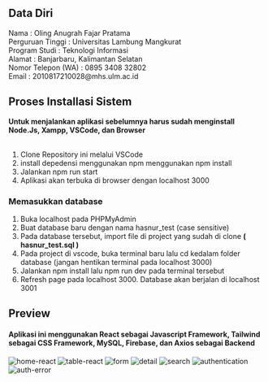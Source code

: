 <h2>Data Diri</h2>
Nama : Oling Anugrah Fajar Pratama <br>
Perguruan Tinggi : Universitas Lambung Mangkurat <br>
Program Studi : Teknologi Informasi<br>
Alamat : Banjarbaru, Kalimantan Selatan <br>
Nomor Telepon (WA) : 0895 3408 32802 <br>
Email : 2010817210028@mhs.ulm.ac.id

<h2>Proses Installasi Sistem</h2>
<b>Untuk menjalankan aplikasi sebelumnya harus sudah menginstall Node.Js, Xampp, VSCode, dan Browser</b> <br>
<br>

1. Clone Repository ini melalui VSCode
2. install depedensi menggunakan npm menggunakan npm install
3. Jalankan npm run start
4. Aplikasi akan terbuka di browser dengan localhost 3000

<h3>Memasukkan database</h3>

1. Buka localhost pada PHPMyAdmin
2. Buat database baru dengan nama hasnur_test (case sensitive)
3. Pada database tersebut, import file di project yang sudah di clone <b>( hasnur_test.sql )</b>
4. Pada project di vscode, buka terminal baru lalu cd kedalam folder database (jangan hentikan terminal pada localhost 3000) 
5. Jalankan npm install lalu npm run dev pada terminal tersebut
6. Refresh page pada localhost 3000. Database akan berjalan di localhost 3001
<h2> Preview </h2>

<h4>
  Aplikasi ini menggunakan React sebagai Javascript Framework, Tailwind sebagai CSS Framework, MySQL, Firebase, dan Axios sebagai Backend <br>
 </h4>

![home-react](https://user-images.githubusercontent.com/92003596/214782659-b42d1160-1d9a-495d-a494-46ac9b4352a7.jpg)
![table-react](https://user-images.githubusercontent.com/92003596/214782673-5f14465a-8387-42ce-80b5-44ee1101857f.jpg)
![form](https://user-images.githubusercontent.com/92003596/214782678-662fae86-8de9-4ddb-a807-276b4ed49972.jpg)
![detail](https://user-images.githubusercontent.com/92003596/214782685-efaeedf8-d2cb-4c9d-8c08-3d96ed1032b5.jpg)
![search](https://user-images.githubusercontent.com/92003596/214782692-2f4ff856-6a00-4989-92fe-46d13db347cd.jpg)
![authentication](https://user-images.githubusercontent.com/92003596/214782695-27f92287-e71d-4689-a384-15098e8922c8.jpg)
![auth-error](https://user-images.githubusercontent.com/92003596/214782700-e41a31c5-76a3-4b89-b63a-29e7b3efd4b4.jpg)
